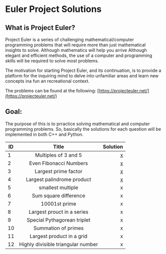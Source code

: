 # Euler Project Solutions

## What is Project Euler?
Project Euler is a series of challenging mathematical/computer programming problems that will require more than just 
mathematical insights to solve. Although mathematics will help you arrive Although elegant and efficient methods, 
the use of a computer and programming skills will be required to solve most problems.

The motivation for starting Project Euler, and its continuation, is to provide a platform for the inquiring mind to delve into unfamiliar areas and
learn new concepts ina  fun an recreational context.

The problems can be found at the following:
[https://projecteuler.net/](https://projecteuler.net/)


## Goal:
The purpose of this is to prractice solving mathematical and computer programming problems. So, basically the solutions for each question will
be implemented in both C++ and Python.

| ID       | Title          | Solution  |
| ------------- |:-------------:| -----:|
| 1     | Multiples of 3 and 5 | [x](/problem_1) |
| 2     | Even Fibonacci Numbers | [x](/problem_2) |
| 3     | Largest prime factor | [x](/problem_3) |
| 4     | Largest palindrome product | [x](/problem_4) |
| 5    | smallest multiple | x |
| 6     | Sum square difference | x |
| 7    | 10001st prime | x |
| 8     | Largest prouct in a series | x |
| 9     | Special Pythagorean triplet | x |
| 10     | Summation of primes | x |
| 11     | Largest product in a grid | x |
| 12     | Highly divisible triangular number | x |